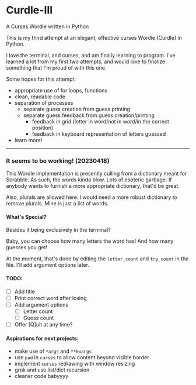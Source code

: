 # Curdle-III

A Curses Wordle written in Python

This is my third attempt at an elegant, effective curses
Wordle (Curdle) in Python.

I love the terminal, and curses, and am finally learning to
program. I've learned a lot from my first two attempts, and
would love to finalize something that I'm proud of with this
one.

Some hopes for this attempt:

- appropriate use of for loops, functions
- clean, readable code
- separation of processes
	- separate guess creation from guess printing
	- separate guess feedback from guess creation/printing
		- feedback in grid (letter in word/not in word/in	the correct position)
		- feedback in keyboard representation of letters guessed
- learn more!

---

### It seems to be working! (20230418)

This Wordle implementation is presently culling from a
dictionary meant for Scrabble. As such, the words kinda
blow. Lots of esoteric garbage. If anybody wants to furnish
a more appropriate dictionary, that'd be great.

Also, plurals are allowed here. I would need a more robust
dictionary to remove plurals. Mine is just a list of words.

#### What's Special?

Besides it being exclusively in the terminal?

Baby, you can choose how many letters the word has! And how
many guesses you get!

At the moment, that's done by editing the `letter_count` and
`try_count` in the file. I'll add argument options later.

#### TODO:

- [ ] Add title
- [ ] Print correct word after losing
- [ ] Add argument options
	- [ ] Letter count
	- [ ] Guess count
- [ ] Offer [Q]uit at any time?

#### Aspirations for next projects:
- make use of `*args` and `**kwargs`
- use `pad` in `curses` to allow content beyond visible border
- implement `curses` redrawing with window resizing
- grok and use list/dict recursion
- cleaner code babyyyy
